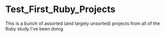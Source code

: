 Test_First_Ruby_Projects
========================
This is a bunch of assorted (and largely unsorted) projects from all of the Ruby study I've been doing
